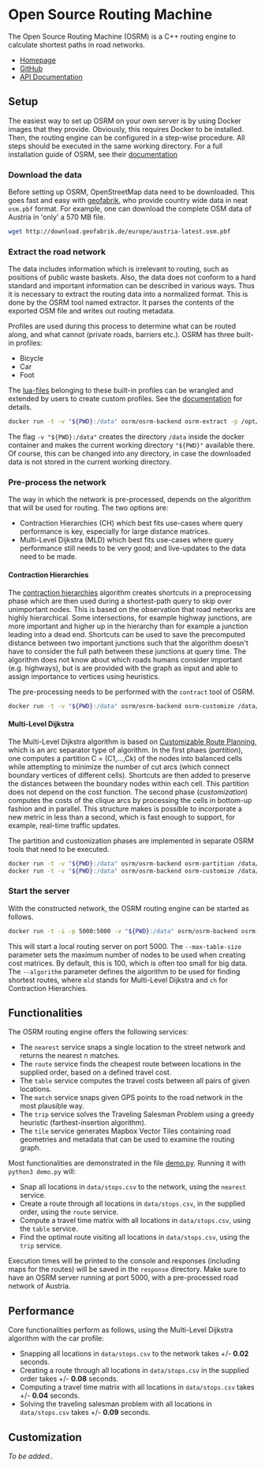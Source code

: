 # Open Source Routing Machine

The Open Source Routing Machine (OSRM) is a C++ routing engine to calculate shortest paths in road networks.

- [Homepage](http://project-osrm.org/)
- [GitHub](https://github.com/Project-OSRM/osrm-backend)
- [API Documentation](http://project-osrm.org/docs/v5.22.0/api/#general-options)

## Setup

The easiest way to set up OSRM on your own server is by using Docker images that they provide. Obviously, this requires Docker to be installed. Then, the routing engine can be configured in a step-wise procedure. All steps should be executed in the same working directory. For a full installation guide of OSRM, see their [documentation](https://github.com/Project-OSRM/osrm-backend)

### Download the data

Before setting up OSRM, OpenStreetMap data need to be downloaded. This goes fast and easy with [geofabrik](http://download.geofabrik.de/), who provide country wide data in neat `osm.pbf` format. For example, one can download the complete OSM data of Austria in 'only' a 570 MB file.

```bash
wget http://download.geofabrik.de/europe/austria-latest.osm.pbf
```

### Extract the road network

The data includes information which is irrelevant to routing, such as positions of public waste baskets. Also, the data does not conform to a hard standard and important information can be described in various ways. Thus it is necessary to extract the routing data into a normalized format. This is done by the OSRM tool named extractor. It parses the contents of the exported OSM file and writes out routing metadata.

Profiles are used during this process to determine what can be routed along, and what cannot (private roads, barriers etc.). OSRM has three built-in profiles:

- Bicycle
- Car
- Foot 

The [lua-files](https://github.com/Project-OSRM/osrm-backend/tree/master/profiles) belonging to these built-in profiles can be wrangled and extended by users to create custom profiles. See the [documentation](https://github.com/Project-OSRM/osrm-backend/blob/master/docs/profiles.md) for details.

```bash
docker run -t -v "${PWD}:/data" osrm/osrm-backend osrm-extract -p /opt/car.lua /data/austria-latest.osm.pbf
```

The flag `-v "${PWD}:/data"` creates the directory `/data` inside the docker container and makes the current working directory `"${PWD}"` available there. Of course, this can be changed into any directory, in case the downloaded data is not stored in the current working directory.


### Pre-process the network

The way in which the network is pre-processed, depends on the algorithm that will be used for routing. The two options are:

- Contraction Hierarchies (CH) which best fits use-cases where query performance is key, especially for large distance matrices.
- Multi-Level Dijkstra (MLD) which best fits use-cases where query performance still needs to be very good; and live-updates to the data need to be made.

#### Contraction Hierarchies

The [contraction hierarchies](https://en.wikipedia.org/wiki/Contraction_hierarchies) algorithm creates shortcuts in a preprocessing phase which are then used during a shortest-path query to skip over unimportant nodes. This is based on the observation that road networks are highly hierarchical. Some intersections, for example highway junctions, are more important and higher up in the hierarchy than for example a junction leading into a dead end. Shortcuts can be used to save the precomputed distance between two important junctions such that the algorithm doesn't have to consider the full path between these junctions at query time. The algorithm does not know about which roads humans consider important (e.g. highways), but is are provided with the graph as input and able to assign importance to vertices using heuristics.

The pre-processing needs to be performed with the `contract` tool of OSRM.

```bash
docker run -t -v "${PWD}:/data" osrm/osrm-backend osrm-customize /data/austria-latest.osrm
```

#### Multi-Level Dijkstra

The Multi-Level Dijkstra algorithm is based on [Customizable Route Planning](https://pdfs.semanticscholar.org/4e8b/939377ec6de2107b4ad5c4ce4a837ed7d8d9.pdf), which is an arc separator type of algorithm. In the first phaes (*partition*), one computes a partition C = (C1,...,Ck) of the nodes into balanced cells while attempting to minimize the number of cut arcs (which connect boundary vertices of different cells). Shortcuts are then added to preserve the distances between the boundary nodes within each cell. This partition does not depend on the cost function. The second phase (*customization*) computes the costs of the clique arcs by processing the cells in bottom-up fashion and in parallel. This structure makes is possible to incorporate a new metric in less than a second, which is fast enough to support, for example, real-time traffic updates.

The partition and customization phases are implemented in separate OSRM tools that need to be executed.

```bash
docker run -t -v "${PWD}:/data" osrm/osrm-backend osrm-partition /data/austria-latest.osrm
docker run -t -v "${PWD}:/data" osrm/osrm-backend osrm-customize /data/austria-latest.osrm
```

### Start the server

With the constructed network, the OSRM routing engine can be started as follows. 

```bash
docker run -t -i -p 5000:5000 -v "${PWD}:/data" osrm/osrm-backend osrm-routed  --max-table-size=10000 --algorithm mld /data/austria-latest.osrm
```

This will start a local routing server on port 5000. The `--max-table-size` parameter sets the maximum number of nodes to be used when creating cost matrices. By default, this is 100, which is often too small for big data. The `--algorithm` parameter defines the algorithm to be used for finding shortest routes, where `mld` stands for Multi-Level Dijkstra and `ch` for Contraction Hierarchies.

## Functionalities

The OSRM routing engine offers the following services:

- The `nearest` service snaps a single location to the street network and returns the nearest n matches.
- The `route` service finds the cheapest route between locations in the supplied order, based on a defined travel cost.
- The `table` service computes the travel costs between all pairs of given locations.
- The `match` service snaps given GPS points to the road network in the most plausible way.
- The `trip` service solves the Traveling Salesman Problem using a greedy heuristic (farthest-insertion algorithm). 
- The `tile` service generates Mapbox Vector Tiles containing road geometries and metadata that can be used to examine the routing graph.

Most functionalities are demonstrated in the file [demo.py](demo.py). Running it with `python3 demo.py` will:

- Snap all locations in `data/stops.csv` to the network, using the `nearest` service.
- Create a route through all locations in `data/stops.csv`, in the supplied order, using the `route` service.
- Compute a travel time matrix with all locations in `data/stops.csv`, using the `table` service.
- Find the optimal route visiting all locations in `data/stops.csv`, using the `trip` service.

Execution times will be printed to the console and responses (including maps for the routes) will be saved in the `response` directory. Make sure to have an OSRM server running at port 5000, with a pre-processed road network of Austria.

## Performance

Core functionalities perform as follows, using the Multi-Level Dijkstra algorithm with the car profile:

- Snapping all locations in `data/stops.csv` to the network takes +/- **0.02** seconds.
- Creating a route through all locations in `data/stops.csv` in the supplied order takes +/- **0.08** seconds.
- Computing a travel time matrix with all locations in `data/stops.csv` takes +/- **0.04** seconds.
- Solving the traveling salesman problem with all locations in `data/stops.csv` takes +/- **0.09** seconds.

## Customization

*To be added..*
